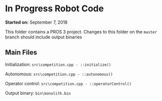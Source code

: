 # In Progress Robot Code

**Started on:** September 7, 2018

This folder contains a PROS 3 project.
Changes to this folder on the `master` branch should include output binaries

## Main Files

Initialization: `src\competition.cpp - ::initialize()`

Autonomous: `src\competition.cpp - ::autonomous()`

Operator control: `src\competition.cpp - ::operatorControl()`


Output binary: `bin\monolith.bin`
